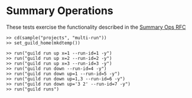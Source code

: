 # Summary Operations

These tests exercise the functionality described in the [Summary Ops RFC]()

    >> cd(sample("projects", "multi-run"))
    >> set_guild_home(mkdtemp())

    >> run("guild run up x=1 --run-id=1 -y")
    >> run("guild run up x=2 --run-id=2 -y")
    >> run("guild run up x=3 --run-id=3 -y")
    >> run("guild run down --run-id=4 -y")
    >> run("guild run down up=1 --run-id=5 -y")
    >> run("guild run down up=1,3 --run-id=6 -y")
    >> run("guild run down up='3 2' --run-id=7 -y")
    >> run("guild runs")
